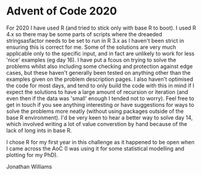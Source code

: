 # Advent of Code 2020

For 2020 I have used R (and tried to stick only with base R to boot). I used R 4.x so there may be some parts of scripts where the dreaeded stringsasfactor needs to be set to run in R 3.x as I haven't been strict in ensuring this is correct for me. Some of the solutions are very much applicable only to the specific input, and in fact are unlikely to work for less 'nice' examples (eg day 16). I have put a fcous on trying to solve the problems whilst also including some checking and protection against edge cases, but these haven't generally been tested on anything other than the examples given on the problem description pages. I also haven't optimised the code for most days, and tend to only build the code with this in mind if I expect the solutions to have a large amount of recursion or iteration (and even then if the data was 'small' enough I tended not to worry). Feel free to get in touch if you see anything interesting or have suggestions for ways to solve the problems more neatly (without using packages outside of the base R environment). I'd be very keen to hear a better way to solve day 14, which involved writing a lot of value converstion by hand because of the lack of long ints in base R.

I chose R for my first year in this challenge as it happened to be open when I came across the AoC (I was using it for some statistical modelling and plotting for my PhD).

Jonathan Williams
